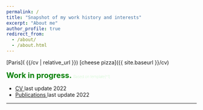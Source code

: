 ```yaml
---
permalink: /
title: "Snapshot of my work history and interests"
excerpt: "About me"
author_profile: true
redirect_from:
  - /about/
  - /about.html
---
```

[Paris]( {{/cv | relative_url }})
[cheese pizza]({{ site.baseurl }}/cv)

<span style="color:green;font-weight:700;font-size:20px">
Work in progress.
</span>
<span style="color:lightgreen;font-weight:100;font-size:10">
Based on template[^1]
</span>

 - [CV ](/cv)last update 2022
 - [Publications ](/publication) last update 2022


---
[^1]: https://github.com/academicpages/academicpages.github.io

